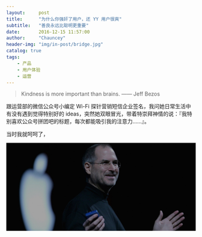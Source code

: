 ```yaml
---
layout:     post
title:      "为什么你强奸了用户，还 YY 用户很爽"
subtitle:   "善良永远比聪明更重要"
date:       2016-12-15 11:57:00
author:     "Chauncey"
header-img: "img/in-post/bridge.jpg"
catalog: true
tags:
    - 产品
    - 用户体验
    - 运营
---
```


> Kindness is more important than brains. —— Jeff Bezos

跟运营部的微信公众号小编定 Wi-Fi 探针营销短信企业签名，我问她日常生活中有没有遇到觉得特别好的 ideas，突然她双眼冒光，带着特崇拜神情的说：『我特别喜欢公众号拼团吧的标题，每次都能吸引我的注意力……』。

当时我就呵呵了，

![拼多多微信营销标题](img/in-post/2016-12-21-steve-jobs-speech.jpg)
